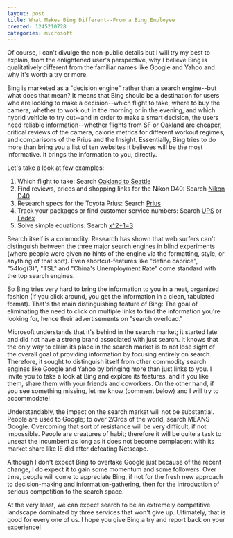 ```yaml
---
layout: post
title: What Makes Bing Different--From a Bing Employee
created: 1245210728
categories: microsoft
---
```

Of course, I can't divulge the non-public details but I will try my best to explain, from the enlightened user's perspective, why I believe Bing is qualitatively different from the familiar names like Google and Yahoo and why it's worth a try or more.

Bing is marketed as a "decision engine" rather than a search engine--but what does that mean? It means that Bing should be a destination for users who are looking to make a decision--which flight to take, where to buy the camera, whether to work out in the morning or in the evening, and which hybrid vehicle to try out--and in order to make a smart decision, the users need reliable information--whether flights from SF or Oakland are cheaper, critical reviews of the camera, calorie metrics for different workout regimes, and comparisons of the Prius and the Insight. Essentially, Bing tries to do more than bring you a list of ten websites it believes will be the most informative. It brings the information to you, directly.

Let's take a look at few examples:

1. Which flight to take: Search [Oakland to Seattle](http://www.bing.com/search?q=oakland+to+seattle)
1. Find reviews, prices and shopping links for the Nikon D40: Search [Nikon D40](http://www.bing.com/search?q=Nikon+d40)
1. Research specs for the Toyota Prius: Search [Prius](http://www.bing.com/search?q=prius)
1. Track your packages or find customer service numbers: Search [UPS](http://www.bing.com/search?q=ups) or [Fedex](http://www.bing.com/search?q=fedex)
1. Solve simple equations: Search [x^2+1=3](http://www.bing.com/search?q=x^2%2B1%3D3)


Search itself is a commodity. Research has shown that web surfers can't distinguish between the three major search engines in blind experiments (where people were given no hints of the engine via the formatting, style, or anything of that sort). Even shortcut-features like "define caprice", "5*4*log(3)", "TSL" and "China's Unemployment Rate" come standard with the top search engines.

So Bing tries very hard to bring the information to you in a neat, organized fashion (If you click around, you get the information in a clean, tabulated format). That's the main distinguishing feature of Bing: The goal of eliminating the need to click on multiple links to find the information you're looking for, hence their advertisements on "search overload."

Microsoft understands that it's behind in the search market; it started late and did not have a strong brand associated with just search. It knows that the only way to claim its place in the search market is to not lose sight of the overall goal of providing information by focusing entirely on search. Therefore, it sought to distinguish itself from other commodity search engines like Google and Yahoo by bringing more than just links to you. I invite you to take a look at Bing and explore its features, and if you like them, share them with your friends and coworkers. On the other hand, if you see something missing, let me know (comment below) and I will try to accommodate!

Understandably, the impact on the search market will not be substantial. People are used to Google; to over 2/3rds of the world, search MEANS Google. Overcoming that sort of resistance will be very difficult, if not impossible. People are creatures of habit; therefore it will be quite a task to unseat the incumbent as long as it does not become complacent with its market share like IE did after defeating Netscape.

Although I don't expect Bing to overtake Google just because of the recent change, I do expect it to gain some momentum and some followers. Over time, people will come to appreciate Bing, if not for the fresh new approach to decision-making and information-gathering, then for the introduction of serious competition to the search space.

At the very least, we can expect search to be an extremely competitive landscape dominated by three services that won't give up. Ultimately, that is good for every one of us. I hope you give Bing a try and report back on your experience!
